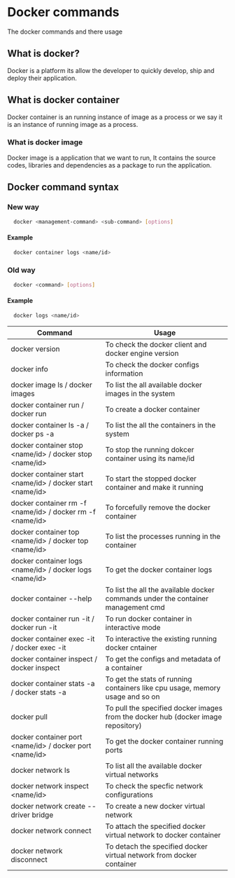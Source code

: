 # Docker commands

The docker commands and there usage

## What is docker?

Docker is a platform its allow the developer to quickly develop, ship and deploy their application.

## What is docker container

Docker container is an running instance of image as a process or we say it is an instance of running image as a process.

### What is docker image

Docker image is a application that we want to run, It contains the source codes, libraries and dependencies as a package to run the application.


## Docker command syntax

### New way
```bash
  docker <management-command> <sub-command> [options]
```
#### Example
```bash
  docker container logs <name/id>
```
### Old way
```bash
  docker <command> [options]
```
#### Example
```bash
  docker logs <name/id>
```

| Command                                                                     | Usage                                                                            |
|-----------------------------------------------------------------------------|----------------------------------------------------------------------------------|
| docker version                                                              | To check the docker client and docker engine version                             |
| docker info                                                                 | To check the docker configs information                                          |
| docker image ls / docker images                                             | To list the all available docker images in the system                           |
| docker container run / docker run                                           | To create a docker container                                                     |
| docker container ls -a / docker ps -a                                       | To list the all the containers in the system                                     |
| docker container stop <name/id> / docker stop <name/id>                     | To stop the running dokcer container using its name/id                           |
| docker container start <name/id> / docker start <name/id>                   | To start the stopped docker container and make it running                        |
| docker container rm -f <name/id> / docker rm -f <name/id>                   | To forcefully remove the docker container                                        |
| docker container top <name/id> / docker top <name/id>                       | To list the processes running in the container                                   |
| docker container logs <name/id> / docker logs <name/id>                     | To get the docker container logs                                                 |
| docker container --help                                                     | To list the all the available docker commands under the container management cmd |
| docker container run -it / docker run -it                                   | To run docker container in interactive mode                                      |
| docker container exec -it / docker exec -it                                 | To interactive the existing running docker cntainer                              |
| docker container inspect <id> / docker inspect <id>                         | To get the configs and metadata of a container                                   |
| docker container stats -a / docker stats -a                                 | To get the stats of running containers like cpu usage, memory usage and so on    |
| docker pull <image-tag>                                                     | To pull the specified docker images from the docker hub (docker image repository)|
| docker container port <name/id> / docker port <name/id>                     | To get the docker container running ports                                        |
| docker network ls                                                           | To list all the available docker virtual networks                                |
| docker network inspect <name/id>                                            | To check the specfic network configurations                                      |
| docker network create <name> --driver bridge                                | To create a new docker virtual network                                           |
| docker network connect <network-id> <contaier-id>                           | To attach the specified docker virtual network to docker container               |
| docker network disconnect <network-id> <container-id>                       | To detach the specified docker virtual network from docker container             |
